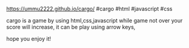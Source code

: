 https://ummu2222.github.io/cargo/
#cargo #html #javascript #css

cargo is a game by using html,css,javascript
while game not over your score will increase,
it can be play using arrow keys,

hope you enjoy it!

